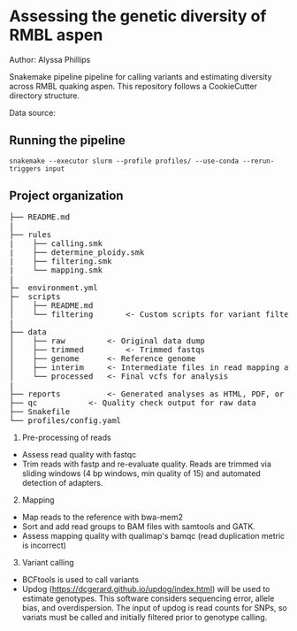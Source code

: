 # Assessing the genetic diversity of RMBL aspen

Author: Alyssa Phillips

Snakemake pipeline pipeline for calling variants and estimating diversity across RMBL quaking aspen. This repository follows a CookieCutter directory structure.

Data source:

## Running the pipeline

`snakemake --executor slurm --profile profiles/ --use-conda --rerun-triggers input`

## Project organization
<pre>
├── README.md  
|  
├── rules  
|    ├── calling.smk  
|    ├── determine_ploidy.smk  
|    ├── filtering.smk  
|    └── mapping.smk  
|  
├─  environment.yml  
├─  scripts  
│    ├── README.md  
│    └── filtering       <- Custom scripts for variant filtering  
|  
├── data  
│    ├── raw 		 <- Original data dump  
│    ├── trimmed         <- Trimmed fastqs
│    ├── genome 	 <- Reference genome  
│    ├── interim  	 <- Intermediate files in read mapping and SNP calling  
│    └── processed	 <- Final vcfs for analysis  
|  
├── reports 		 <- Generated analyses as HTML, PDF, or .txt.  
├── qc 			 <- Quality check output for raw data  
├── Snakefile  
└── profiles/config.yaml  
</pre>

1. Pre-processing of reads
* Assess read quality with fastqc
* Trim reads with fastp and re-evaluate quality. Reads are trimmed via sliding windows (4 bp windows, min quality of 15) and automated detection of adapters.

2. Mapping
* Map reads to the reference with bwa-mem2
* Sort and add read groups to BAM files with samtools and GATK.
* Assess mapping quality with qualimap's bamqc (read duplication metric is incorrect)

3. Variant calling
* BCFtools is used to call variants
* Updog (https://dcgerard.github.io/updog/index.html) will be used to estimate genotypes. This software considers sequencing error, allele bias, and overdispersion. The input of updog is read counts for SNPs, so variats must be called and initially filtered prior to genotype calling. 
